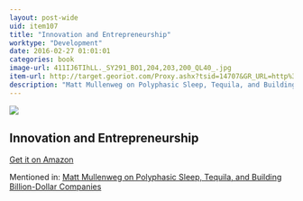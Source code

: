 ```yaml
---
layout: post-wide
uid: item107
title: "Innovation and Entrepreneurship"
worktype: "Development"
date: 2016-02-27 01:01:01
categories: book
image-url: 411IJ6TIhLL._SY291_BO1,204,203,200_QL40_.jpg
item-url: http://target.georiot.com/Proxy.ashx?tsid=14707&GR_URL=http%3A%2F%2Fwww.amazon.com%2FInnovation-Entrepreneurship-Peter-F-Drucker%2Fdp%2F0060851139%2F
description: "Matt Mullenweg on Polyphasic Sleep, Tequila, and Building Billion-Dollar Companies"
---
```

<a href="http://target.georiot.com/Proxy.ashx?tsid=14707&GR_URL=http%3A%2F%2Fwww.amazon.com%2FInnovation-Entrepreneurship-Peter-F-Drucker%2Fdp%2F0060851139%2F" target="blank"><img src="../../../../img/thumbs/411IJ6TIhLL._SY291_BO1,204,203,200_QL40_.jpg" class="prod-img"></a>
<h2>Innovation and Entrepreneurship</h2>
<p><a href="http://target.georiot.com/Proxy.ashx?tsid=14707&GR_URL=http%3A%2F%2Fwww.amazon.com%2FInnovation-Entrepreneurship-Peter-F-Drucker%2Fdp%2F0060851139%2F" target="blank">Get it on Amazon</a><p>
<p>Mentioned in: <a href="http://fourhourworkweek.com/2015/02/09/matt-mullenweg/comment-page-3/" target="blank">Matt Mullenweg on Polyphasic Sleep, Tequila, and Building Billion-Dollar Companies</a></p>
